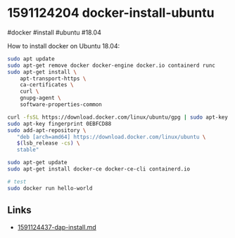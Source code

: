 # 1591124204 docker-install-ubuntu
#docker #install #ubuntu #18.04

How to install docker on Ubuntu 18.04:

```bash
sudo apt update
sudo apt-get remove docker docker-engine docker.io containerd runc
sudo apt-get install \
    apt-transport-https \
    ca-certificates \
    curl \
    gnupg-agent \
    software-properties-common

curl -fsSL https://download.docker.com/linux/ubuntu/gpg | sudo apt-key add -
sudo apt-key fingerprint 0EBFCD88
sudo add-apt-repository \
   "deb [arch=amd64] https://download.docker.com/linux/ubuntu \
   $(lsb_release -cs) \
   stable"

sudo apt-get update
sudo apt-get install docker-ce docker-ce-cli containerd.io

# test
sudo docker run hello-world
```





## Links
- [1591124437-dap-install.md](1591124437-dap-install.md)
